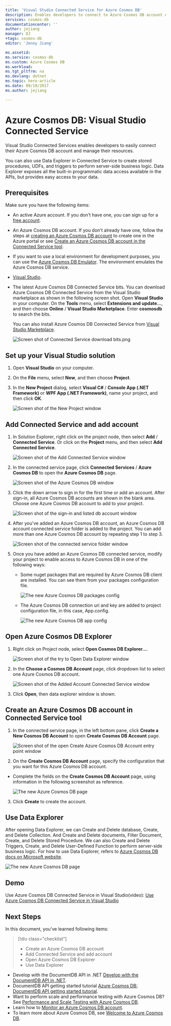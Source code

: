 ```yaml
---
title: 'Visual Studio Connected Service for Azure Cosmos DB'
description: Enables developers to connect to Azure Cosmos DB account easily and manage resources through Visual Studio Connected Service
services: cosmos-db
documentationcenter: ''
author: jejiang
manager: DJ
+tags: cosmos-db 
editor: 'Jenny Jiang'

ms.assetid: 
ms.service: cosmos-db
ms.custom: Azure Cosmos DB 
ms.workload: 
ms.tgt_pltfrm: na
ms.devlang: dotnet
ms.topic: hero-article
ms.date: 09/19/2017
ms.author: jejiang

---
```

# Azure Cosmos DB: Visual Studio Connected Service

Visual Studio Connected Services enables developers to easily connect their Azure Cosmos DB account and manage their resources.

You can also use Data Explorer in Connected Service to create stored procedures, UDFs, and triggers to perform server-side business logic. Data Explorer exposes all the built-in programmatic data access available in the APIs, but provides easy access to your data.

## Prerequisites

Make sure you have the following items:

* An active Azure account. If you don't have one, you can sign up for a [free account](https://azure.microsoft.com/free/). 
* An Azure Cosmos DB account. If you don't already have one, follow the steps at [creating an Azure Cosmos DB account](create-documentdb-dotnet.md) to create one in the Azure portal or see [Create an Azure Cosmos DB account in the Connected Service tool](#Create-an-Azure-Cosmo-DB-account-in-Connected-Service-tool). 
* If you want to use a local environment for development purposes, you can use the [Azure Cosmos DB Emulator](local-emulator.md). The environment emulates the Azure Cosmos DB service.
* [Visual Studio](http://www.visualstudio.com/).
* The latest Azure Cosmos DB Connected Service bits. You can download Azure Cosmos DB Connected Service from the Visual Studio marketplace as shown in the following screen shot. Open **Visual Studio** in your computer. On the **Tools** menu, select **Extensions and update...**, and then choose **Online** / **Visual Studio Marketplace**. Enter **cosmosdb** to search the bits.

    You can also install Azure Cosmos DB Connected Service from [Visual Studio Marketplace](https://go.microsoft.com/fwlink/?linkid=858709).

    ![Screen shot of Connected Service download bits.png](./media/connected-service/connected-service-downloadbits.png) 

## <a id="SetupVS"></a>Set up your Visual Studio solution
1. Open **Visual Studio** on your computer.
2. On the **File** menu, select **New**, and then choose **Project**.
3. In the **New Project** dialog, select **Visual C#** / **Console App (.NET Framework)** or **WPF App (.NET Framework)**, name your project, and then click **OK**.

    ![Screen shot of the New Project window](./media/connected-service/connected-service-new-project.png)
    
## Add Connected Service and add account
1. In Solution Explorer, right click on the project node, then select **Add** / **Connected Service**. Or click on the **Project** menu, and then select **Add Connected Service**.

    ![Screen shot of the Add Connected Service window](./media/connected-service/connected-service-add-connectedservice-rightclick.png)
2. In the connected service page, click **Connected Services** / **Azure Cosmos DB** to open the **Azure Cosmos DB** page.

    ![Screen shot of the Azure Cosmos DB window](./media/connected-service/connected-service-choose-azure-cosmosdb.png)
3. Click the down arrow to sign in for the first time or add an account. After sign-in, all Azure Cosmos DB accounts are shown in the blank area. Choose one Azure Cosmos DB account to add to your project.

    ![Screen shot of the sign-in and listed db account window](./media/connected-service/connected-service-add-db-account.png)
4. After you've added an Azure Cosmos DB account, an Azure Cosmos DB account connected service folder is added to the project. You can add more than one Azure Cosmos DB account by repeating step 1 to step 3.

    ![Screen shot of the connected service folder window](./media/connected-service/connected-service-add-connectedservice-folder.png)

5. Once you have added an Azure Cosmos DB connected service, modify your project to enable access to Azure Cosmos DB in one of the following ways:

    * Some nuget packages that are required by Azure Cosmos DB client are installed. You can see them from your packages configuration file. 

        ![The new Azure Cosmos DB packages config](./media/connected-service/connected-service-packages-config.png)   
    
    * The Azure Cosmos DB connection uri and key are added to project configuration file, in this case, App.config. 

        ![The new Azure Cosmos DB app config](./media/connected-service/connected-service-app-config.png) 

## Open Azure Cosmos DB Explorer
1. Right click on Project node, select **Open Cosmos DB Explorer...**.

    ![Screen shot of the try to Open Data Explorer window](./media/connected-service/connected-service-right-click-open-data-exporer.png)
2. In the **Choose a Cosmos DB Account** page, click dropdown list to select one Azure Cosmos DB account.

    ![Screen shot of the Added Account Connected Service window](./media/connected-service/connected-service-open-explorer.png)
3. Click **Open**, then data explorer window is shown.

## <a id="Create-an-Azure-Cosmo-DB-account-in-Connected-Service-tool"></a>Create an Azure Cosmos DB account in Connected Service tool
1. In the connected service page, in the left bottom pane, click **Create a New Cosmos DB Account** to open **Create Cosmos DB Account** page.

    ![Screen shot of the open Create Azure Cosmos DB Account entry point window](./media/connected-service/connected-service-click-new-db-account.png)
2. On the **Create Cosmos DB Account** page, specify the configuration that you want for this Azure Cosmos DB account.

* Complete the fields on the **Create Cosmos DB Account** page, using information in the following screenshot as reference. 
 
   ![The new Azure Cosmos DB page](./media/connected-service/connected-service-create-new-account.png)        
3. Click **Create** to create the account.

## Use Data Explorer

After opening Data Explorer, we can Create and Delete database, Create, and Delete Collection. And Create and Delete documents, Filter Document, Create, and Delete Stored Procedure. We can also Create and Delete Triggers, Create, and Delete User-Defined Function to perform server-side business logic. For how to use Data Explorer, refers to [Azure Cosmos DB docs on Microsoft website](https://docs.microsoft.com/en-us/azure/cosmos-db/).

![The new Azure Cosmos DB page](./media/connected-service/connected-service-dataexplorerui.png)

## Demo

Use Azure Cosmos DB Connected Service in Visual Studio(video): [Use Azure Cosmos DB Connected Service in Visual Studio](https://go.microsoft.com/fwlink/?linkid=858711)

## Next Steps
In this document, you've learned following items:

> [!div class="checklist"]
> * Create an Azure Cosmos DB account
> * Add Connected Service and add account
> * Open Azure Cosmos DB Explorer
> * Use Data Explorer


* Develop with the DocumentDB API in .NET [Develop with the DocumentDB API in .NET](tutorial-develop-documentdb-dotnet.md).
* DocumentDB API getting started tutorial [Azure Cosmos DB: DocumentDB API getting started tutorial](documentdb-get-started.md).
* Want to perform scale and performance testing with Azure Cosmos DB? See [Performance and Scale Testing with Azure Cosmos DB](performance-testing.md).
* Learn how to [Monitor an Azure Cosmos DB account](monitor-accounts.md).
* To learn more about Azure Cosmos DB, see [Welcome to Azure Cosmos DB](introduction.md).


